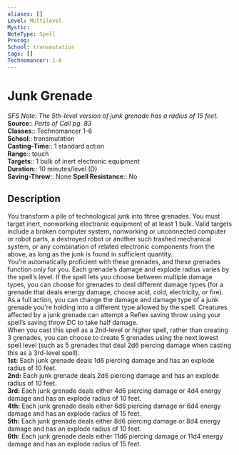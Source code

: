 ```yaml
---
aliases: []
Level: Multilevel
Mystic: 
NoteType: Spell
Precog: 
School: transmutation
tags: []
Technomancer: 1-6
---
```


# Junk Grenade

_SFS Note: The 5th-level version of junk grenade has a radius of 15 feet._  
**Source**:: _Ports of Call pg. 83_  
**Classes**:: Technomancer 1-6  
**School**:: transmutation  
**Casting-Time**:: 1 standard action  
**Range**:: touch  
**Targets**:: 1 bulk of inert electronic equipment  
**Duration**:: 10 minutes/level (D)  
**Saving-Throw**:: None
**Spell Resistance**:: No

## Description

You transform a pile of technological junk into three grenades. You must target inert, nonworking electronic equipment of at least 1 bulk. Valid targets include a broken computer system, nonworking or unconnected computer or robot parts, a destroyed robot or another such trashed mechanical system, or any combination of related electronic components from the above, as long as the junk is found in sufficient quantity.  
You’re automatically proficient with these grenades, and these grenades function only for you. Each grenade’s damage and explode radius varies by the spell’s level. If the spell lets you choose between multiple damage types, you can choose for grenades to deal different damage types (for a grenade that deals energy damage, choose acid, cold, electricity, or fire). As a full action, you can change the damage and damage type of a junk grenade you’re holding into a different type allowed by the spell. Creatures affected by a junk grenade can attempt a Reflex saving throw using your spell’s saving throw DC to take half damage.  
When you cast this spell as a 2nd-level or higher spell, rather than creating 3 grenades, you can choose to create 5 grenades using the next lowest spell level (such as 5 grenades that deal 2d6 piercing damage when casting this as a 3rd-level spell).  
**1st:** Each junk grenade deals 1d6 piercing damage and has an explode radius of 10 feet.  
**2nd:** Each junk grenade deals 2d6 piercing damage and has an explode radius of 10 feet.  
**3rd:** Each junk grenade deals either 4d6 piercing damage or 4d4 energy damage and has an explode radius of 10 feet.  
**4th:** Each junk grenade deals either 6d6 piercing damage or 6d4 energy damage and has an explode radius of 15 feet.  
**5th:** Each junk grenade deals either 8d6 piercing damage or 8d4 energy damage and has an explode radius of 10 feet.  
**6th:** Each junk grenade deals either 11d6 piercing damage or 11d4 energy damage and has an explode radius of 15 feet.
